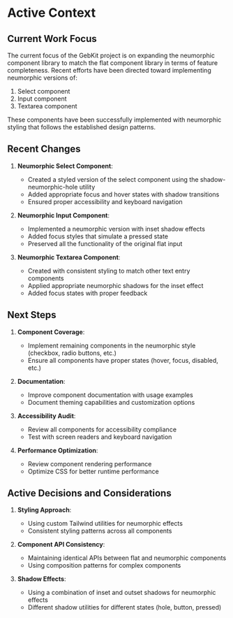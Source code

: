 # Active Context

## Current Work Focus

The current focus of the GebKit project is on expanding the neumorphic component library to match the flat component library in terms of feature completeness. Recent efforts have been directed toward implementing neumorphic versions of:

1. Select component
2. Input component
3. Textarea component

These components have been successfully implemented with neumorphic styling that follows the established design patterns.

## Recent Changes

1. **Neumorphic Select Component**:
   - Created a styled version of the select component using the shadow-neumorphic-hole utility
   - Added appropriate focus and hover states with shadow transitions
   - Ensured proper accessibility and keyboard navigation

2. **Neumorphic Input Component**:
   - Implemented a neumorphic version with inset shadow effects
   - Added focus styles that simulate a pressed state
   - Preserved all the functionality of the original flat input

3. **Neumorphic Textarea Component**:
   - Created with consistent styling to match other text entry components
   - Applied appropriate neumorphic shadows for the inset effect
   - Added focus states with proper feedback

## Next Steps

1. **Component Coverage**:
   - Implement remaining components in the neumorphic style (checkbox, radio buttons, etc.)
   - Ensure all components have proper states (hover, focus, disabled, etc.)

2. **Documentation**:
   - Improve component documentation with usage examples
   - Document theming capabilities and customization options

3. **Accessibility Audit**:
   - Review all components for accessibility compliance
   - Test with screen readers and keyboard navigation

4. **Performance Optimization**:
   - Review component rendering performance
   - Optimize CSS for better runtime performance

## Active Decisions and Considerations

1. **Styling Approach**:
   - Using custom Tailwind utilities for neumorphic effects
   - Consistent styling patterns across all components

2. **Component API Consistency**:
   - Maintaining identical APIs between flat and neumorphic components
   - Using composition patterns for complex components

3. **Shadow Effects**:
   - Using a combination of inset and outset shadows for neumorphic effects
   - Different shadow utilities for different states (hole, button, pressed) 